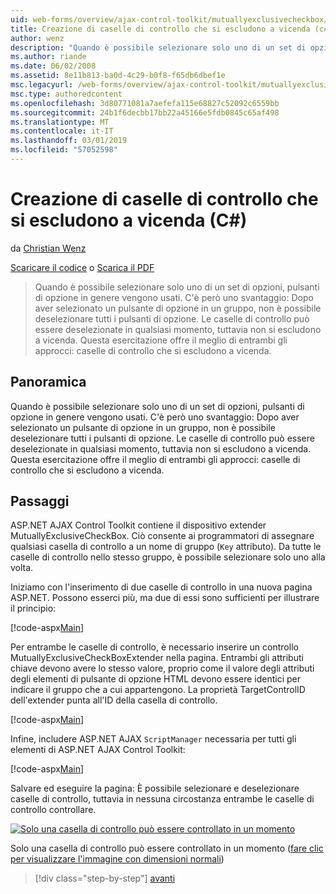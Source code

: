 ```yaml
---
uid: web-forms/overview/ajax-control-toolkit/mutuallyexclusivecheckbox/creating-mutually-exclusive-checkboxes-cs
title: Creazione di caselle di controllo che si escludono a vicenda (c#) | Microsoft Docs
author: wenz
description: "Quando è possibile selezionare solo uno di un set di opzioni, pulsanti di opzione in genere vengono usati. C'è però uno svantaggio: Una volta un pulsante di opzione in un gruppo selezionato,..."
ms.author: riande
ms.date: 06/02/2008
ms.assetid: 8e11b813-ba0d-4c29-b0f8-f65db6dbef1e
msc.legacyurl: /web-forms/overview/ajax-control-toolkit/mutuallyexclusivecheckbox/creating-mutually-exclusive-checkboxes-cs
msc.type: authoredcontent
ms.openlocfilehash: 3d80771081a7aefefa115e68827c52092c6559bb
ms.sourcegitcommit: 24b1f6decbb17bb22a45166e5fdb0845c65af498
ms.translationtype: MT
ms.contentlocale: it-IT
ms.lasthandoff: 03/01/2019
ms.locfileid: "57052598"
---
```

<a name="creating-mutually-exclusive-checkboxes-c"></a>Creazione di caselle di controllo che si escludono a vicenda (C#)
====================
da [Christian Wenz](https://github.com/wenz)

[Scaricare il codice](http://download.microsoft.com/download/9/3/f/93f8daea-bebd-4821-833b-95205389c7d0/MutuallyExclusiveCheckBox0.cs.zip) o [Scarica il PDF](http://download.microsoft.com/download/b/6/a/b6ae89ee-df69-4c87-9bfb-ad1eb2b23373/mutuallyexclusivecheckbox0CS.pdf)

> Quando è possibile selezionare solo uno di un set di opzioni, pulsanti di opzione in genere vengono usati. C'è però uno svantaggio: Dopo aver selezionato un pulsante di opzione in un gruppo, non è possibile deselezionare tutti i pulsanti di opzione. Le caselle di controllo può essere deselezionate in qualsiasi momento, tuttavia non si escludono a vicenda. Questa esercitazione offre il meglio di entrambi gli approcci: caselle di controllo che si escludono a vicenda.


## <a name="overview"></a>Panoramica

Quando è possibile selezionare solo uno di un set di opzioni, pulsanti di opzione in genere vengono usati. C'è però uno svantaggio: Dopo aver selezionato un pulsante di opzione in un gruppo, non è possibile deselezionare tutti i pulsanti di opzione. Le caselle di controllo può essere deselezionate in qualsiasi momento, tuttavia non si escludono a vicenda. Questa esercitazione offre il meglio di entrambi gli approcci: caselle di controllo che si escludono a vicenda.

## <a name="steps"></a>Passaggi

ASP.NET AJAX Control Toolkit contiene il dispositivo extender MutuallyExclusiveCheckBox. Ciò consente ai programmatori di assegnare qualsiasi casella di controllo a un nome di gruppo (`Key` attributo). Da tutte le caselle di controllo nello stesso gruppo, è possibile selezionare solo uno alla volta.

Iniziamo con l'inserimento di due caselle di controllo in una nuova pagina ASP.NET. Possono esserci più, ma due di essi sono sufficienti per illustrare il principio:

[!code-aspx[Main](creating-mutually-exclusive-checkboxes-cs/samples/sample1.aspx)]

Per entrambe le caselle di controllo, è necessario inserire un controllo MutuallyExclusiveCheckBoxExtender nella pagina. Entrambi gli attributi chiave devono avere lo stesso valore, proprio come il valore degli attributi degli elementi di pulsante di opzione HTML devono essere identici per indicare il gruppo che a cui appartengono. La proprietà TargetControlID dell'extender punta all'ID della casella di controllo.

[!code-aspx[Main](creating-mutually-exclusive-checkboxes-cs/samples/sample2.aspx)]

Infine, includere ASP.NET AJAX `ScriptManager` necessaria per tutti gli elementi di ASP.NET AJAX Control Toolkit:

[!code-aspx[Main](creating-mutually-exclusive-checkboxes-cs/samples/sample3.aspx)]

Salvare ed eseguire la pagina: È possibile selezionare e deselezionare caselle di controllo, tuttavia in nessuna circostanza entrambe le caselle di controllo controllare.


[![Solo una casella di controllo può essere controllato in un momento](creating-mutually-exclusive-checkboxes-cs/_static/image2.png)](creating-mutually-exclusive-checkboxes-cs/_static/image1.png)

Solo una casella di controllo può essere controllato in un momento ([fare clic per visualizzare l'immagine con dimensioni normali](creating-mutually-exclusive-checkboxes-cs/_static/image3.png))

> [!div class="step-by-step"]
> [avanti](creating-mutually-exclusive-checkboxes-vb.md)
